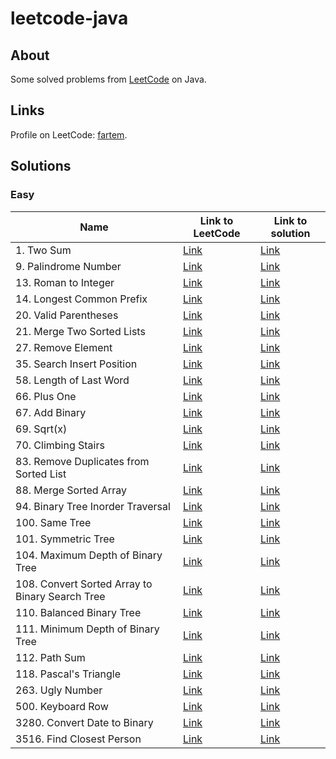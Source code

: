 # leetcode-java

## About

Some solved problems from [LeetCode](https://leetcode.com) on Java.

## Links

Profile on LeetCode: [fartem](https://leetcode.com/fartem/).

## Solutions

### Easy

| Name                                            | Link to LeetCode                                                                  | Link to solution                                                       |
| ----------------------------------------------- | --------------------------------------------------------------------------------- | ---------------------------------------------------------------------- |
| 1. Two Sum                                      | [Link](https://leetcode.com/problems/two-sum/)                                    | [Link](./lib/easy/1_two_sum.dart)                                      |
| 9. Palindrome Number                            | [Link](https://leetcode.com/problems/palindrome-number/)                          | [Link](./lib/easy/9_palindrome_number.dart)                            |
| 13. Roman to Integer                            | [Link](https://leetcode.com/problems/roman-to-integer/)                           | [Link](./lib/easy/13_roman_to_integer.dart)                            |
| 14. Longest Common Prefix                       | [Link](https://leetcode.com/problems/longest-common-prefix/)                      | [Link](./lib/easy/14_longest_common_prefix.dart)                       |
| 20. Valid Parentheses                           | [Link](https://leetcode.com/problems/valid-parentheses/)                          | [Link](./lib/easy/20_valid_parentheses.dart)                           |
| 21. Merge Two Sorted Lists                      | [Link](https://leetcode.com/problems/merge-two-sorted-lists/)                     | [Link](./lib/easy/21_merge_two_sorted_lists.dart)                      |
| 27. Remove Element                              | [Link](https://leetcode.com/problems/remove-element/)                             | [Link](./lib/easy/27_remove_element.dart)                              |
| 35. Search Insert Position                      | [Link](https://leetcode.com/problems/search-insert-position/)                     | [Link](./lib/easy/35_search_insert_position.dart)                      |
| 58. Length of Last Word                         | [Link](https://leetcode.com/problems/length-of-last-word/)                        | [Link](./lib/easy/58_length_of_last_word.dart)                         |
| 66. Plus One                                    | [Link](https://leetcode.com/problems/plus-one/)                                   | [Link](./lib/easy/66_plus_one.dart)                                    |
| 67. Add Binary                                  | [Link](https://leetcode.com/problems/add-binary/)                                 | [Link](./lib/easy/67_add_binary.dart)                                  |
| 69. Sqrt(x)                                     | [Link](https://leetcode.com/problems/sqrtx/)                                      | [Link](./lib/easy/69_sqrt_x.dart)                                      |
| 70. Climbing Stairs                             | [Link](https://leetcode.com/problems/climbing-stairs/)                            | [Link](./lib/easy/70_climbing_stairs.dart)                             |
| 83. Remove Duplicates from Sorted List          | [Link](https://leetcode.com/problems/remove-duplicates-from-sorted-list/)         | [Link](./lib/easy/83_remove_duplicates_from_sorted_list.dart)          |
| 88. Merge Sorted Array                          | [Link](https://leetcode.com/problems/merge-sorted-array/)                         | [Link](./lib/easy/88_merge_sorted_array.dart)                          |
| 94. Binary Tree Inorder Traversal               | [Link](https://leetcode.com/problems/binary-tree-inorder-traversal/)              | [Link](./lib/easy/94_binary_tree_inorder_traversal.dart)               |
| 100. Same Tree                                  | [Link](https://leetcode.com/problems/same-tree/)                                  | [Link](./lib/easy/100_same_tree.dart)                                  |
| 101. Symmetric Tree                             | [Link](https://leetcode.com/problems/symmetric-tree/)                             | [Link](./lib/easy/101_symmetric_tree.dart)                             |
| 104. Maximum Depth of Binary Tree               | [Link](https://leetcode.com/problems/maximum-depth-of-binary-tree/)               | [Link](./lib/easy/104_maximum_depth_of_binary_tree.dart)               |
| 108. Convert Sorted Array to Binary Search Tree | [Link](https://leetcode.com/problems/convert-sorted-array-to-binary-search-tree/) | [Link](./lib/easy/108_convert_sorted_array_to_binary_search_tree.dart) |
| 110. Balanced Binary Tree                       | [Link](https://leetcode.com/problems/balanced-binary-tree/)                       | [Link](./lib/easy/110_balanced_binary_tree.dart)                       |
| 111. Minimum Depth of Binary Tree               | [Link](https://leetcode.com/problems/minimum-depth-of-binary-tree/)               | [Link](./lib/easy/111_minimum_depth_of_binary_tree.dart)               |
| 112. Path Sum                                   | [Link](https://leetcode.com/problems/path-sum/)                                   | [Link](./lib/easy/112_path_sum.dart)                                   |
| 118. Pascal's Triangle                          | [Link](https://leetcode.com/problems/pascals-triangle/)                           | [Link](./lib/easy/118_pascals_triangle.dart)                           |
| 263. Ugly Number                                | [Link](https://lettcode.com/problems/ugly-number/)                                | [Link](./lib/easy/263_ugly_number.dart)                                |
| 500. Keyboard Row                               | [Link](https://leetcode.com/problems/keyboard-row/)                               | [Link](./lib/easy/500_keyboard_row.dart)                               |
| 3280. Convert Date to Binary                    | [Link](https://leetcode.com/problems/convert-date-to-binary/)                     | [Link](./lib/easy/3280_convert_date_to_binary.dart)                    |
| 3516. Find Closest Person                       | [Link](https://leetcode.com/problems/find-closest-person/)                        | [Link](./lib/easy/3516_find_closest_person.dart)                       |
